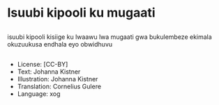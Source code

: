 # Isuubi kipooli ku mugaati

##
isuubi
kipooli
kisiige ku lwaawu lwa mugaati
gwa bukulembeze
ekimala okuzuukusa
endhala eyo
obwidhuvu

##
* License: [CC-BY]
* Text: Johanna Kistner
* Illustration: Johanna Kistner
* Translation: Cornelius Gulere
* Language: xog
